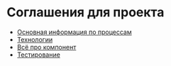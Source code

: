 # Соглашения для проекта

- [Основная информация по процессам](./main-info/index.md)
- [Технологии](./technology/index.md)
- [Всё про компонент](./all-about-component/index.md)
- [Тестирование](./testing/index.md)

